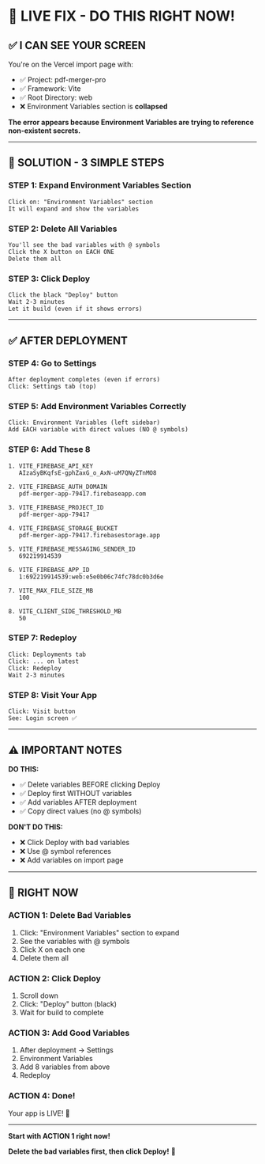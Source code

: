 # 🚀 LIVE FIX - DO THIS RIGHT NOW!

## ✅ I CAN SEE YOUR SCREEN

You're on the Vercel import page with:
- ✅ Project: pdf-merger-pro
- ✅ Framework: Vite
- ✅ Root Directory: web
- ❌ Environment Variables section is **collapsed**

**The error appears because Environment Variables are trying to reference non-existent secrets.**

---

## 🎯 SOLUTION - 3 SIMPLE STEPS

### STEP 1: Expand Environment Variables Section
```
Click on: "Environment Variables" section
It will expand and show the variables
```

### STEP 2: Delete All Variables
```
You'll see the bad variables with @ symbols
Click the X button on EACH ONE
Delete them all
```

### STEP 3: Click Deploy
```
Click the black "Deploy" button
Wait 2-3 minutes
Let it build (even if it shows errors)
```

---

## ✅ AFTER DEPLOYMENT

### STEP 4: Go to Settings
```
After deployment completes (even if errors)
Click: Settings tab (top)
```

### STEP 5: Add Environment Variables Correctly
```
Click: Environment Variables (left sidebar)
Add EACH variable with direct values (NO @ symbols)
```

### STEP 6: Add These 8
```
1. VITE_FIREBASE_API_KEY
   AIzaSyBKqfsE-gphZaxG_o_AxN-uM7QNyZTnMO8

2. VITE_FIREBASE_AUTH_DOMAIN
   pdf-merger-app-79417.firebaseapp.com

3. VITE_FIREBASE_PROJECT_ID
   pdf-merger-app-79417

4. VITE_FIREBASE_STORAGE_BUCKET
   pdf-merger-app-79417.firebasestorage.app

5. VITE_FIREBASE_MESSAGING_SENDER_ID
   692219914539

6. VITE_FIREBASE_APP_ID
   1:692219914539:web:e5e0b06c74fc78dc0b3d6e

7. VITE_MAX_FILE_SIZE_MB
   100

8. VITE_CLIENT_SIDE_THRESHOLD_MB
   50
```

### STEP 7: Redeploy
```
Click: Deployments tab
Click: ... on latest
Click: Redeploy
Wait 2-3 minutes
```

### STEP 8: Visit Your App
```
Click: Visit button
See: Login screen ✅
```

---

## ⚠️ IMPORTANT NOTES

**DO THIS:**
- ✅ Delete variables BEFORE clicking Deploy
- ✅ Deploy first WITHOUT variables
- ✅ Add variables AFTER deployment
- ✅ Copy direct values (no @ symbols)

**DON'T DO THIS:**
- ❌ Click Deploy with bad variables
- ❌ Use @ symbol references
- ❌ Add variables on import page

---

## 🎯 RIGHT NOW

### ACTION 1: Delete Bad Variables
1. Click: "Environment Variables" section to expand
2. See the variables with @ symbols
3. Click X on each one
4. Delete them all

### ACTION 2: Click Deploy
1. Scroll down
2. Click: "Deploy" button (black)
3. Wait for build to complete

### ACTION 3: Add Good Variables
1. After deployment → Settings
2. Environment Variables
3. Add 8 variables from above
4. Redeploy

### ACTION 4: Done!
Your app is LIVE! 🎉

---

**Start with ACTION 1 right now!**

**Delete the bad variables first, then click Deploy!** 🚀
